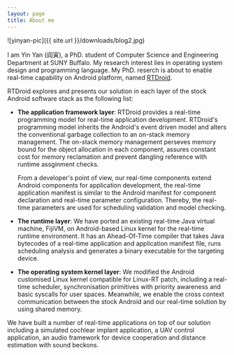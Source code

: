 ```yaml
---
layout: page
title: About me
---
```


![yinyan-pic]({{ site.url }}/downloads/blog2.jpg)


I am Yin Yan (阎寅), a PhD. student of Computer Science and Engineering
Department at SUNY Buffalo. My research interest lies in operating system
design and programming language. My PhD. reserch is about to enable real-time
capability on Android platform, named
[RTDroid](http://rtdroid.cse.buffalo.edu).

RTDroid explores and presents our solution in each layer of the stock Android
software stack as the following list:

* __The application framework layer__: RTDroid provides a real-time programming
  model for real-time application development. RTDroid's programming model
  inherits the Android's event driven model and alters the conventional garbage
  collection to an on-stack memory management. The on-stack memory management
  perseves memory bound for the object allocation in each component, assures
  constant cost for memory reclamation and prevent dangling reference with
  runtime assginment checks.

  From a developer's point of view, our real-time components extend Android
  components for application development, the real-time application manifest is
  similar to the Android manifest for component declaration and real-time
  parameter configuration. Thereby, the real-time parameters are used for
  scheduling validation and model checking.

* __The runtime layer__: We have ported an existing real-time Java virtual machine, FijiVM, on Android-based Linux kernel for the real-time runtime environment. It has an Ahead-Of-Time compiler that takes Java bytecodes of a real-time application and application manifest file, runs scheduling analysis and generates a binary executable for the targeting device.

* __The operating system kernel layer__: We modified the Android customised
  Linux kernel compatible for Linux-RT patch, including a real-time scheduler,
  synchronisation primitives with priority awareness and basic syscalls for
  user spaces. Meanwhile, we enable the cross context communication between the
  stock Android and our real-time solution by using shared memory.

We have built a number of real-time applications on top of our solution
including a simulated cochlear implant application, a UAV control application,
an audio framework for device cooperation and distance estimation with sound
beckons.
